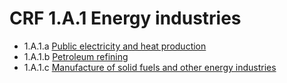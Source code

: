 # CRF 1.A.1 Energy industries

* 1.A.1.a [Public electricity and heat production](CRF1A1a.md)
* 1.A.1.b [Petroleum refining](CRF1A1b.md)
* 1.A.1.c [Manufacture of solid fuels and other energy industries](CRF1A1c.md)
